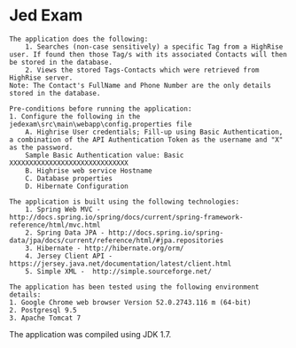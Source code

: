 Jed Exam
===============================
	The application does the following: 
		1. Searches (non-case sensitively) a specific Tag from a HighRise user. If found then those Tag/s with its associated Contacts will then be stored in the database.
		2. Views the stored Tags-Contacts which were retrieved from HighRise server. 
	Note: The Contact's FullName and Phone Number are the only details stored in the database.

	Pre-conditions before running the application:
	1. Configure the following in the jedexam\src\main\webapp\config.properties file
		A. Highrise User credentials; Fill-up using Basic Authentication, a combination of the API Authentication Token as the username and "X" as the password.
		Sample Basic Authentication value: Basic XXXXXXXXXXXXXXXXXXXXXXXXXXXXXX
		B. Highrise web service Hostname
		C. Database properties
		D. Hibernate Configuration

	The application is built using the following technologies:
		1. Spring Web MVC - http://docs.spring.io/spring/docs/current/spring-framework-reference/html/mvc.html
		2. Spring Data JPA - http://docs.spring.io/spring-data/jpa/docs/current/reference/html/#jpa.repositories
		3. Hibernate - http://hibernate.org/orm/
		4. Jersey Client API - https://jersey.java.net/documentation/latest/client.html
		5. Simple XML -  http://simple.sourceforge.net/

	The application has been tested using the following environment details:
	1. Google Chrome web browser Version 52.0.2743.116 m (64-bit)
	2. Postgresql 9.5
	3. Apache Tomcat 7

  The application was compiled using JDK 1.7.
